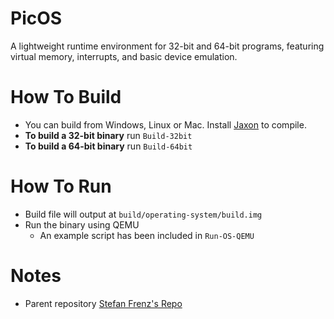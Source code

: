 # PicOS
A lightweight runtime environment for 32-bit and 64-bit programs, featuring virtual memory, interrupts, and basic device emulation.

# How To Build
+ You can build from Windows, Linux or Mac. Install [Jaxon](https://konloch.com/Jaxon) to compile.
+ **To build a 32-bit binary** run `Build-32bit`
+ **To build a 64-bit binary** run `Build-64bit`

# How To Run
+ Build file will output at `build/operating-system/build.img`
+ Run the binary using QEMU
	+ An example script has been included in `Run-OS-QEMU`

# Notes
+ Parent repository [Stefan Frenz's Repo](https://fam-frenz.de/stefan/picos.html)